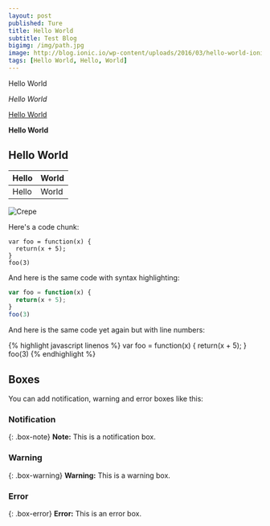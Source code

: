 ```yaml
---
layout: post
published: Ture
title: Hello World
subtitle: Test Blog 
bigimg: /img/path.jpg
image: http://blog.ionic.io/wp-content/uploads/2016/03/hello-world-ionic2.png
tags: [Hello World, Hello, World]
---
```


Hello World

_Hello World_

[Hello World](https://xuchen.github.io/)

**Hello World**

## Hello World

| Hello | World |
| :------ |:--- | 
| Hello | World | 


![Crepe](http://blog.ionic.io/wp-content/uploads/2016/03/hello-world-ionic2.png)



Here's a code chunk:
~~~
var foo = function(x) {
  return(x + 5);
}
foo(3)
~~~

And here is the same code with syntax highlighting:

```javascript
var foo = function(x) {
  return(x + 5);
}
foo(3)
```

And here is the same code yet again but with line numbers:

{% highlight javascript linenos %}
var foo = function(x) {
  return(x + 5);
}
foo(3)
{% endhighlight %}


## Boxes
You can add notification, warning and error boxes like this:

### Notification

{: .box-note}
**Note:** This is a notification box.

### Warning

{: .box-warning}
**Warning:** This is a warning box.

### Error

{: .box-error}
**Error:** This is an error box.
